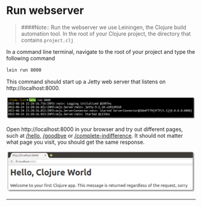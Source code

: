 # Run webserver

> ####Note:: Run the webserver we use Leiningen, the Clojure build automation tool.  In the root of your Clojure project, the directory that contains `project.clj`

In a command line terminal, navigate to the root of your project and type the following command

```bash
lein run 8000
```

  This command should start up a Jetty web server that listens on http://localhost:8000.

![](../images/todo-list-lein-run-portnumber.png)

Open http://localhost:8000 in your browser and try out different pages, such at [/hello]( http://localhost:8000/hello),  [/goodbye]( http://localhost:8000/goodbye) or  [/complete-indifference]( http://localhost:8000/complete-indifference).  It should not matter what page you visit, you should get the same response.

![todo-list project in the browser](../images/todo-list-lein-run-browser.png)

---
